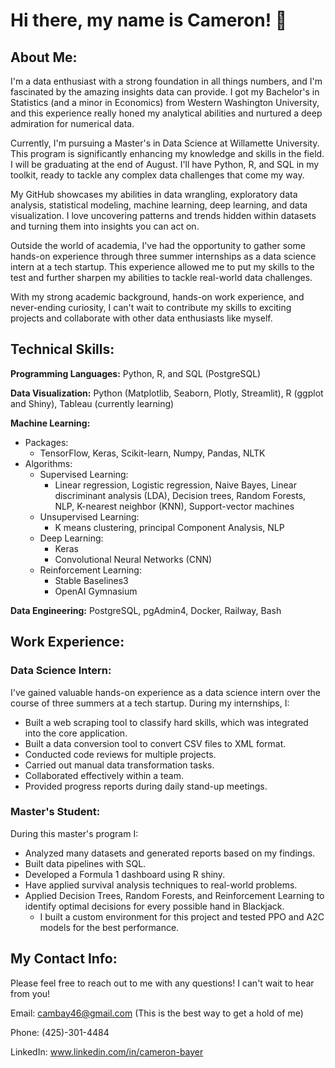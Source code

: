 # Hi there, my name is Cameron! 👋

## About Me:

I'm a data enthusiast with a strong foundation in all things numbers, and I'm fascinated by the amazing insights data can provide. I got my Bachelor's in Statistics (and a minor in Economics) from Western Washington University, and this experience really honed my analytical abilities and nurtured a deep admiration for numerical data.

Currently, I'm pursuing a Master's in Data Science at Willamette University. This program is significantly enhancing my knowledge and skills in the field. I will be graduating at the end of August. I'll have Python, R, and SQL in my toolkit, ready to tackle any complex data challenges that come my way.

My GitHub showcases my abilities in data wrangling, exploratory data analysis, statistical modeling, machine learning, deep learning, and data visualization. I love uncovering patterns and trends hidden within datasets and turning them into insights you can act on.

Outside the world of academia, I've had the opportunity to gather some hands-on experience through three summer internships as a data science intern at a tech startup. This experience allowed me to put my skills to the test and further sharpen my abilities to tackle real-world data challenges.

With my strong academic background, hands-on work experience, and never-ending curiosity, I can't wait to contribute my skills to exciting projects and collaborate with other data enthusiasts like myself.


## Technical Skills:

**Programming Languages:** Python, R, and SQL (PostgreSQL)

**Data Visualization:** Python (Matplotlib, Seaborn, Plotly, Streamlit), R (ggplot and Shiny), Tableau (currently learning)

**Machine Learning:**
- Packages:
  - TensorFlow, Keras, Scikit-learn, Numpy, Pandas, NLTK
- Algorithms: 
  - Supervised Learning:
    - Linear regression, Logistic regression, Naive Bayes, Linear discriminant analysis (LDA), Decision trees, Random Forests, NLP, K-nearest neighbor (KNN), Support-vector machines
  - Unsupervised Learning:
    - K means clustering, principal Component Analysis, NLP
  - Deep Learning:
    - Keras
    - Convolutional Neural Networks (CNN)
  - Reinforcement Learning:
    - Stable Baselines3
    - OpenAI Gymnasium

**Data Engineering:** PostgreSQL, pgAdmin4, Docker, Railway, Bash



## Work Experience:

### Data Science Intern:

I've gained valuable hands-on experience as a data science intern over the course of three summers at a tech startup. During my internships, I:
- Built a web scraping tool to classify hard skills, which was integrated into the core application.
- Built a data conversion tool to convert CSV files to XML format.
- Conducted code reviews for multiple projects.
- Carried out manual data transformation tasks.
- Collaborated effectively within a team.
- Provided progress reports during daily stand-up meetings.

### Master's Student:
During this master's program I:
- Analyzed many datasets and generated reports based on my findings.
- Built data pipelines with SQL.
- Developed a Formula 1 dashboard using R shiny.
- Have applied survival analysis techniques to real-world problems.
- Applied Decision Trees, Random Forests, and Reinforcement Learning to identify optimal decisions for every possible hand in Blackjack.
  - I built a custom environment for this project and tested PPO and A2C models for the best performance.



## My Contact Info:

Please feel free to reach out to me with any questions! I can't wait to hear from you!

Email: cambay46@gmail.com (This is the best way to get a hold of me)

Phone: (425)-301-4484

LinkedIn: www.linkedin.com/in/cameron-bayer






<!--
**CameronB01/CameronB01** is a ✨ _special_ ✨ repository because its `README.md` (this file) appears on your GitHub profile.

Here are some ideas to get you started:

- 🔭 I’m currently working on ...
- 🌱 I’m currently learning ...
- 👯 I’m looking to collaborate on ...
- 🤔 I’m looking for help with ...
- 💬 Ask me about ...
- 📫 How to reach me: ...
- 😄 Pronouns: ...
- ⚡ Fun fact: ...
-->
